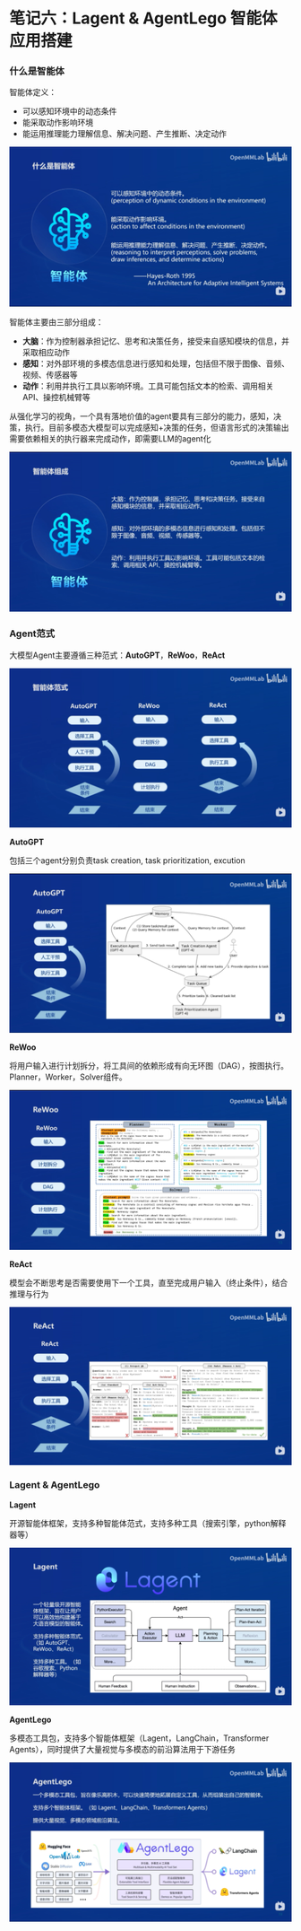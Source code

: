 # 笔记六：Lagent & AgentLego 智能体应用搭建

### 什么是智能体

智能体定义：

- 可以感知环境中的动态条件
- 能采取动作影响环境
- 能运用推理能力理解信息、解决问题、产生推断、决定动作

![alt text](imgs/agent.png)

智能体主要由三部分组成：

- **大脑**：作为控制器承担记忆、思考和决策任务，接受来自感知模块的信息，并采取相应动作
- **感知**：对外部环境的多模态信息进行感知和处理，包括但不限于图像、音频、视频、传感器等
- **动作**：利用并执行工具以影响环境。工具可能包括文本的检索、调用相关API、操控机械臂等

从强化学习的视角，一个具有落地价值的agent要具有三部分的能力，感知，决策，执行。目前多模态大模型可以完成感知+决策的任务，但语言形式的决策输出需要依赖相关的执行器来完成动作，即需要LLM的agent化

![alt text](imgs/智能体组成.png)

### Agent范式

大模型Agent主要遵循三种范式：**AutoGPT**，**ReWoo**，**ReAct**

![alt text](imgs/智能体范式.png)

**AutoGPT**

包括三个agent分别负责task creation, task prioritization, excution

![alt text](imgs/autogpt.png)

**ReWoo**

将用户输入进行计划拆分，将工具间的依赖形成有向无环图（DAG），按图执行。Planner，Worker，Solver组件。

![alt text](imgs/rewoo.png)

**ReAct**

模型会不断思考是否需要使用下一个工具，直至完成用户输入（终止条件），结合推理与行为

![alt text](imgs/react.png)

### Lagent & AgentLego

**Lagent**

开源智能体框架，支持多种智能体范式，支持多种工具（搜索引擎，python解释器等）

![alt text](imgs/lagent.png)

**AgentLego**

多模态工具包，支持多个智能体框架（Lagent，LangChain，Transformer Agents），同时提供了大量视觉与多模态的前沿算法用于下游任务

![alt text](imgs/agentlego.png)

